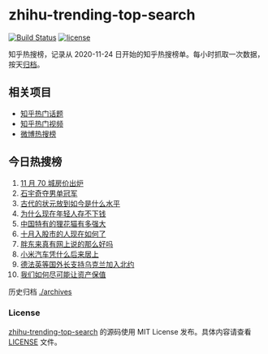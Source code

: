 # zhihu-trending-top-search

[![Build Status](https://github.com/justjavac/zhihu-trending-top-search/workflows/ci/badge.svg?branch=main)](https://github.com/justjavac/zhihu-trending-top-search/actions)
[![license](https://img.shields.io/github/license/justjavac/zhihu-trending-top-search)](https://github.com/justjavac/zhihu-trending-top-search/blob/main/LICENSE)

知乎热搜榜，记录从 2020-11-24 日开始的知乎热搜榜单。每小时抓取一次数据，按天[归档](./archives)。

## 相关项目

- [知乎热门话题](https://github.com/justjavac/zhihu-trending-hot-questions)
- [知乎热门视频](https://github.com/justjavac/zhihu-trending-hot-video)
- [微博热搜榜](https://github.com/justjavac/weibo-trending-hot-search)

## 今日热搜榜

<!-- BEGIN -->
<!-- 最后更新时间 Thu Dec 19 2024 03:11:55 GMT+0800 (China Standard Time) -->

1. [11 月 70 城房价出炉](https://www.zhihu.com/search?q=11%20%E6%9C%88%2070%20%E5%9F%8E%E6%88%BF%E4%BB%B7%E5%87%BA%E7%82%89)
1. [石宇奇夺男单冠军](https://www.zhihu.com/search?q=%E7%9F%B3%E5%AE%87%E5%A5%87%E5%A4%BA%E7%94%B7%E5%8D%95%E5%86%A0%E5%86%9B)
1. [古代的状元放到如今是什么水平](https://www.zhihu.com/search?q=%E5%8F%A4%E4%BB%A3%E7%9A%84%E7%8A%B6%E5%85%83%E6%94%BE%E5%88%B0%E5%A6%82%E4%BB%8A%E6%98%AF%E4%BB%80%E4%B9%88%E6%B0%B4%E5%B9%B3)
1. [为什么现在年轻人存不下钱](https://www.zhihu.com/search?q=%E4%B8%BA%E4%BB%80%E4%B9%88%E7%8E%B0%E5%9C%A8%E5%B9%B4%E8%BD%BB%E4%BA%BA%E5%AD%98%E4%B8%8D%E4%B8%8B%E9%92%B1)
1. [中国特有的狸花猫有多强大](https://www.zhihu.com/search?q=%E4%B8%AD%E5%9B%BD%E7%89%B9%E6%9C%89%E7%9A%84%E7%8B%B8%E8%8A%B1%E7%8C%AB%E6%9C%89%E5%A4%9A%E5%BC%BA%E5%A4%A7)
1. [十月入股市的人现在如何了](https://www.zhihu.com/search?q=%E5%8D%81%E6%9C%88%E5%85%A5%E8%82%A1%E5%B8%82%E7%9A%84%E4%BA%BA%E7%8E%B0%E5%9C%A8%E5%A6%82%E4%BD%95%E4%BA%86)
1. [胖东来真有网上说的那么好吗](https://www.zhihu.com/search?q=%E8%83%96%E4%B8%9C%E6%9D%A5%E7%9C%9F%E6%9C%89%E7%BD%91%E4%B8%8A%E8%AF%B4%E7%9A%84%E9%82%A3%E4%B9%88%E5%A5%BD%E5%90%97)
1. [小米汽车凭什么后来居上](https://www.zhihu.com/search?q=%E5%B0%8F%E7%B1%B3%E6%B1%BD%E8%BD%A6%E5%87%AD%E4%BB%80%E4%B9%88%E5%90%8E%E6%9D%A5%E5%B1%85%E4%B8%8A)
1. [德法英等国外长支持乌克兰加入北约](https://www.zhihu.com/search?q=%E5%BE%B7%E6%B3%95%E8%8B%B1%E7%AD%89%E5%9B%BD%E5%A4%96%E9%95%BF%E6%94%AF%E6%8C%81%E4%B9%8C%E5%85%8B%E5%85%B0%E5%8A%A0%E5%85%A5%E5%8C%97%E7%BA%A6)
1. [我们如何尽可能让资产保值](https://www.zhihu.com/search?q=%E6%88%91%E4%BB%AC%E5%A6%82%E4%BD%95%E5%B0%BD%E5%8F%AF%E8%83%BD%E8%AE%A9%E8%B5%84%E4%BA%A7%E4%BF%9D%E5%80%BC)

<!-- END -->

历史归档 [./archives](./archives)

### License

[zhihu-trending-top-search](https://github.com/justjavac/zhihu-trending-top-search) 的源码使用 MIT License
发布。具体内容请查看 [LICENSE](./LICENSE) 文件。
